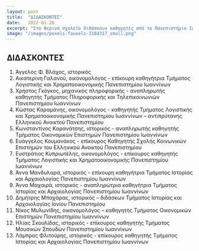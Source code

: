 ```yaml
---
layout: post
title:  "ΔΙΔΑΣΚΟΝΤΕΣ"
date:   2022-01-26
excerpt: "Στο θερινό σχολείο διδάσκουν καθηγητές από το Πανεπιστήμιο Ιωαννίνων, το Ελληνικό Ανοικτό Πανεπιστήμιο και άλλα Ελληνικά Πανεπιστήμια"
image: "/images/pexels-fauxels-3184317_small.png"
---
```


## ΔΙΔΑΣΚΟΝΤΕΣ

1. Άγγελος Φ. Βλάχος, ιστορικός 
2. Αικατερίνη Γαλανού, οικονομολόγος - επίκουρη καθηγήτρια Τμήματος Λογιστικής και Χρηματοοικονομικής Πανεπιστημίου Ιωαννίνων
3. Χρήστος Γκόγκος, μηχανικός πληροφορικής - αναπληρωτής καθηγητής Τμήματος Πληροφορικής και Τηλεπικοινωνιών Πανεπιστημίου Ιωαννίνων
4. Κώστας Καραμάνης, οικονομολόγος - καθηγητής Τμήματος Λογιστικής και Χρηματοοικονομικής Πανεπιστημίου Ιωαννίνων – αντιπρύτανης Ελληνικού Ανοικτού Πανεπιστημίου
5. Κωνσταντίνος Καρανάτσης, ιστορικός - αναπληρωτής καθηγητής Τμήματος Οικονομικών Επιστημών Πανεπιστημίου Ιωαννίνων
6. Ευάγγελος Κουμανάκος - επίκουρος Καθηγητής Σχολής Κοινωνικών Επιστημών του Ελληνικού Ανοικτού Πανεπιστημίου
7. Ευστράτιος Κυπριωτέλης, οικονομολόγος - επίκουρος καθηγητής Τμήματος Λογιστικής και Χρηματοοικονομικής Πανεπιστημίου Ιωαννίνων
8. Άννα Μανδυλαρά, ιστορικός - επίκουρη καθηγήτρια Τμήματος Ιστορίας και Αρχαιολογίας Πανεπιστημίου Ιωαννίνων
9. Άννα Μαχαιρά, ιστορικός - αναπληρώτρια καθηγήτρια Τμήματος Ιστορίας και Αρχαιολογίας Πανεπιστημίου Ιωαννίνων
10. Δημήτρης Μπαχάρας, ιστορικός – διδάσκων Τμήματος Ιστορίας και Αρχαιολογίας Ιονίου Πανεπιστημίου
11.	Νίκος Μυλωνίδης, οικονομολόγος – καθηγητής Τμήματος Οικονομικών Επιστημών Πανεπιστημίου Ιωαννίνων 
12.	Ηλίας Σκουλίδας, ιστορικός - επίκουρος καθηγητής Τμήματος Μουσικών Σπουδών Πανεπιστημίου Ιωαννίνων
13.	Λάμπρος Φλιτούρης, ιστορικός - επίκουρος καθηγητής Τμήματος Ιστορίας και Αρχαιολογίας Πανεπιστημίου Ιωαννίνων


<!-- ## Features
### Auto-Generating Sitemap
The sitemap is auto generated! Just simply change the front matter of each site. It looks like so...
```
sitemap:
    priority: 0.7
    lastmod: 2017-11-02
    changefreq: weekly
```
### Formspring integration
The contact form below each page on the footer actually collects information! Just change your email address in the ```_config.yml``` file! -->
